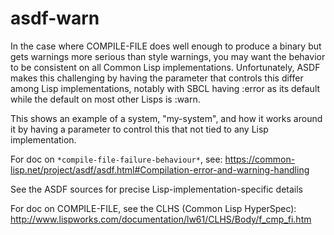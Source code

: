 # asdf-warn

In the case where COMPILE-FILE does well enough to produce a binary but gets warnings more serious than style warnings, you may want the behavior to be consistent on all Common Lisp implementations. Unfortunately, ASDF makes this challenging by having the parameter that controls this differ among Lisp implementations, notably with SBCL having :error as its default while the default on most other Lisps is :warn. 

This shows an example of a system, "my-system", and how it works around it by having a parameter to control this that not tied to any Lisp implementation.

For doc on ```*compile-file-failure-behaviour*```, see: https://common-lisp.net/project/asdf/asdf.html#Compilation-error-and-warning-handling

See the ASDF sources for precise Lisp-implementation-specific details

For doc on COMPILE-FILE, see the CLHS (Common Lisp HyperSpec): http://www.lispworks.com/documentation/lw61/CLHS/Body/f_cmp_fi.htm
